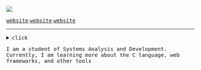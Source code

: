 ![](https://readme-typing-svg.demolab.com?font=Fira+Code&pause=1000&color=EDEDED&random=false&width=435&lines=Hello,+my+name+is+Guilherme!)

<samp><a href="">website</a></samp>.<samp><a href="">website</a></samp>.<samp><a href="">website</a></samp>

 <hr>

<details><summary><samp>click</samp></summary>
  
```rust
public class Main {
    public static void main(String[] args) {
        System.out.println("Welcome!");
    }
}

```
<br>


</details>


<samp>I am a student of Systems Analysis and Development. Currently, I am learning more about the C language, web frameworks, and other tools</samp>





